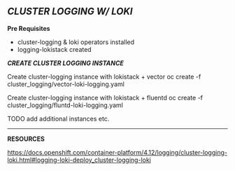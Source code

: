 *CLUSTER LOGGING W/ LOKI*
-----------------------------------------


**Pre Requisites**
- cluster-logging & loki operators installed
- logging-lokistack created


***CREATE CLUSTER LOGGING INSTANCE***

Create cluster-logging instance with lokistack + vector
oc create -f cluster_logging/vector-loki-logging.yaml


Create cluster-logging instance with lokistack + fluentd
oc create -f cluster_logging/fluntd-loki-logging.yaml

TODO
add additional instances etc.

-----------------------------------------
**RESOURCES**

https://docs.openshift.com/container-platform/4.12/logging/cluster-logging-loki.html#logging-loki-deploy_cluster-logging-loki
